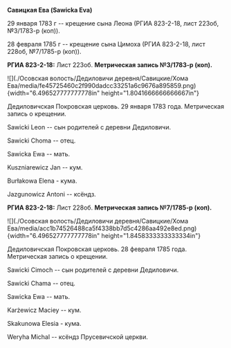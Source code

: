 **Савицкая Ева (Sawicka Eva)**

29 января 1783 г -- крещение сына Леона (РГИА 823-2-18, лист 223об,
№3/1783-р (коп)).

28 февраля 1785 г -- крещение сына Цимоха (РГИА 823-2-18, лист 228об,
№7/1785-р (коп)).

**РГИА 823-2-18:** Лист 223об. **Метрическая запись №3/1783-р (коп).**

![](./Осовская волость/Дедиловичи деревня/Савицкие/Хома Ева/media/fe45725460c2f990dadcc33251a6c9676a895859.png){width="6.496527777777778in"
height="1.8041666666666667in"}

Дедиловичская Покровская церковь. 29 января 1783 года. Метрическая
запись о крещении.

Sawicki Leon -- сын родителей с деревни Дедиловичи.

Sawicki Choma -- отец.

Sawicka Ewa -- мать.

Kuszniarewicz Jan -- кум.

Burłakowa Elena - кума.

Jazgunowicz Antoni -- ксёндз.

**РГИА 823-2-18:** Лист 228об. **Метрическая запись №7/1785-р (коп).**

![](./Осовская волость/Дедиловичи деревня/Савицкие/Хома Ева/media/acc1b74526488ca5f4338bb7d5c4286aa492e8ed.png){width="6.496527777777778in"
height="1.8458333333333334in"}

Дедиловичская Покровская церковь. 28 февраля 1785 года. Метрическая
запись о крещении.

Sawicki Cimoch -- сын родителей с деревни Дедиловичи.

Sawicki Chama -- отец.

Sawicka Ewa -- мать.

Karżewicz Maciey -- кум.

Skakunowa Elesia - кума.

Weryha Michal -- ксёндз Прусевичской церкви.
